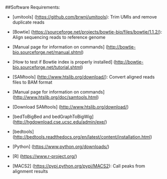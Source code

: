 ##Software Requirements:  
* [umitools] (https://github.com/brwnj/umitools): Trim UMIs and remove duplicate reads

* [Bowtie] (https://sourceforge.net/projects/bowtie-bio/files/bowtie/1.1.2/): Align sequencing reads to reference genome
 * [Manual page for information on commands] (http://bowtie-bio.sourceforge.net/manual.shtml)
 * [How to test if Bowtie index is properly installed] (http://bowtie-bio.sourceforge.net/tutorial.shtml)

* [SAMtools] (http://www.htslib.org/download/): Convert aligned reads files to BAM format
 * [Manual page for information on commands] (http://www.htslib.org/doc/samtools.html)
 * [Download SAMtools] (http://www.htslib.org/download/)

* [bedToBigBed and bedGraphToBigWig] (http://hgdownload.cse.ucsc.edu/admin/exe/)

* [bedtools]  (http://bedtools.readthedocs.org/en/latest/content/installation.html)

* [Python] (https://www.python.org/downloads/)  

* [R]  (https://www.r-project.org/)

* [MACS2] (https://pypi.python.org/pypi/MACS2): Call peaks from alignment results
